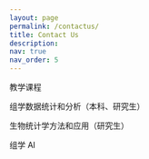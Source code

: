 ```yaml
---
layout: page
permalink: /contactus/
title: Contact Us
description: 
nav: true
nav_order: 5
---
```



教学课程

组学数据统计和分析（本科、研究生）

生物统计学方法和应用（研究生）

组学 AI 